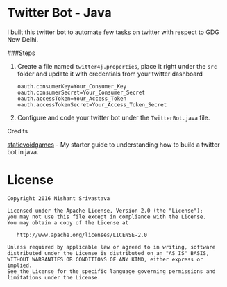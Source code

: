 # Twitter Bot - Java

I built this twitter bot to automate few tasks on twitter with respect to GDG New Delhi.

###Steps
1. Create a file named `twitter4j.properties`, place it right under the `src` folder and update it with credentials from your twitter dashboard

    ```
   oauth.consumerKey=Your_Consumer_Key
    oauth.consumerSecret=Your_Consumer_Secret
    oauth.accessToken=Your_Access_Token
    oauth.accessTokenSecret=Your_Access_Token_Secret
    ``` 
1. Configure and code your twitter bot under the `TwitterBot.java` file.


Credits

[staticvoidgames](http://staticvoidgames.com/tutorials/howTo/twitterBot) - My starter guide to understanding how to build a twitter bot in java.


License
=======

    Copyright 2016 Nishant Srivastava

    Licensed under the Apache License, Version 2.0 (the "License");
    you may not use this file except in compliance with the License.
    You may obtain a copy of the License at

       http://www.apache.org/licenses/LICENSE-2.0

    Unless required by applicable law or agreed to in writing, software
    distributed under the License is distributed on an "AS IS" BASIS,
    WITHOUT WARRANTIES OR CONDITIONS OF ANY KIND, either express or implied.
    See the License for the specific language governing permissions and
    limitations under the License.
